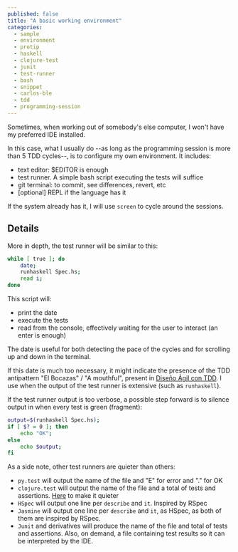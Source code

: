 ```yaml
---
published: false
title: "A basic working environment"
categories:
  - sample
  - environment
  - protip
  - haskell
  - clojure-test
  - junit
  - test-runner
  - bash
  - snippet
  - carlos-ble
  - tdd
  - programming-session
---
```


Sometimes, when working out of somebody's else computer, I won't have my preferred IDE installed. 

In this case, what I usually do --as long as the programming session is more than 5 TDD cycles--, is to configure my own environment. It includes:

  * text editor: $EDITOR is enough
  * test runner. A simple bash script executing the tests will suffice
  * git terminal: to commit, see differences, revert, etc
  * [optional] REPL if the language has it

If the system already has it, I will use ``screen`` to cycle around the sessions.

## Details

More in depth, the test runner will be similar to this:

```bash
while [ true ]; do
    date;
    runhaskell Spec.hs;
    read i;
done
```

This script will:

  * print the date
  * execute the tests
  * read from the console, effectively waiting for the user to interact (an enter is enough)

The date is useful for both detecting the pace of the cycles and for scrolling up and down in the terminal.

If this date is much too necessary, it might indicate the presence of the TDD antipattern "El Bocazas" / "A mouthful", present in [Diseño Ágil con TDD](http://www.carlosble.com/downloads/disenoAgilConTdd_ebook.pdf). I use when the output of the test runner is extensive (such as ``runhaskell``).

If the test runner output is too verbose, a possible step forward is to silence output in when every test is green (fragment):

```bash
output=$(runhaskell Spec.hs);
if [ $? = 0 ]; then
    echo "OK";
else
    echo $output;
fi
```

As a side note, other test runners are quieter than others:

  * ``py.test`` will output the name of the file and "E" for error and "." for OK
  * ``clojure.test`` will output the name of the file and a total of tests and assertions. [Here](http://jakemccrary.com/blog/2015/04/25/quieter-clojure-dot-test-output/) to make it quieter
  * ``HSpec`` will output one line per ``describe`` and ``it``. Inspired by RSpec
  * ``Jasmine`` will output one line per ``describe`` and ``it``, as HSpec, as both of them are inspired by RSpec.
  * ``Junit`` and derivatives will produce the name of the file and total of tests and assertions. Also, on demand, a file containing test results so it can be interpreted by the IDE.
